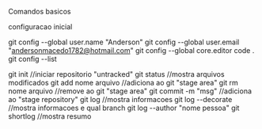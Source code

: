Comandos basicos

configuracao inicial

git config --global user.name "Anderson"
git config --global user.email "andersonmacedo1782@hotmail.com"
git config --global core.editor code .
git config --list

git init //iniciar repositorio "untracked"
git status //mostra arquivos modificados 
git add nome arquivo //adiciona ao git "stage area"
git rm nome arquivo //remove ao git "stage area"
git commit -m "msg" //adiciona ao "stage repository"
git log //mostra informacoes
git log --decorate //mostra informacoes e qual branch
git log --author "nome pessoa"
git shortlog //mostra resumo
